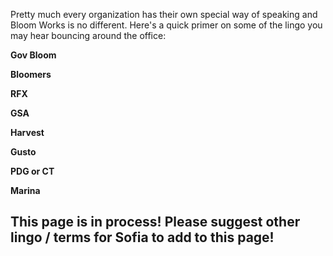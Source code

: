 Pretty much every organization has their own special way of speaking and Bloom Works is no different. Here's a quick primer on some of the lingo you may hear bouncing around the office:

**Gov Bloom**

**Bloomers**

**RFX**

**GSA**

**Harvest**

**Gusto**

**PDG or CT**

**Marina**

## This page is in process! Please suggest other lingo / terms for Sofia to add to this page!
